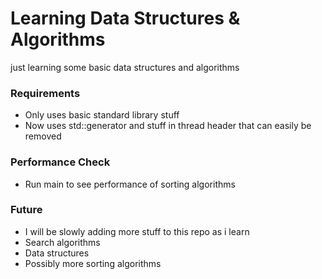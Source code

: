 
# Learning Data Structures & Algorithms
just learning some basic data structures and algorithms

### Requirements
- Only uses basic standard library stuff
- Now uses std::generator and stuff in thread
header that can easily be removed

### Performance Check
- Run main to see performance of sorting algorithms

### Future
- I will be slowly adding more stuff to this repo as i learn
- Search algorithms
- Data structures
- Possibly more sorting algorithms
